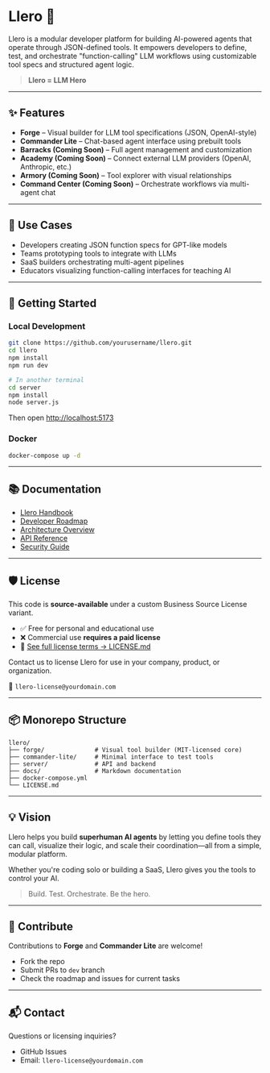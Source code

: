 # Llero 🦾

Llero is a modular developer platform for building AI-powered agents that operate through JSON-defined tools. It empowers developers to define, test, and orchestrate "function-calling" LLM workflows using customizable tool specs and structured agent logic.

> **Llero = LLM Hero**

---

## ✨ Features

- **Forge** – Visual builder for LLM tool specifications (JSON, OpenAI-style)
- **Commander Lite** – Chat-based agent interface using prebuilt tools
- **Barracks (Coming Soon)** – Full agent management and customization
- **Academy (Coming Soon)** – Connect external LLM providers (OpenAI, Anthropic, etc.)
- **Armory (Coming Soon)** – Tool explorer with visual relationships
- **Command Center (Coming Soon)** – Orchestrate workflows via multi-agent chat

---

## 🎯 Use Cases

- Developers creating JSON function specs for GPT-like models
- Teams prototyping tools to integrate with LLMs
- SaaS builders orchestrating multi-agent pipelines
- Educators visualizing function-calling interfaces for teaching AI

---

## 🚀 Getting Started

### Local Development

```bash
git clone https://github.com/yourusername/llero.git
cd llero
npm install
npm run dev

# In another terminal
cd server
npm install
node server.js
```

Then open [http://localhost:5173](http://localhost:5173)

### Docker

```bash
docker-compose up -d
```

---

## 📚 Documentation

- [Llero Handbook](./llero-handbook.md)
- [Developer Roadmap](./09-roadmap-updated.md)
- [Architecture Overview](./02-architecture-updated.md)
- [API Reference](./03-api-reference-updated.md)
- [Security Guide](./07-security-updated.md)

---

## 🛡 License

This code is **source-available** under a custom Business Source License variant.

- ✅ Free for personal and educational use
- ❌ Commercial use **requires a paid license**
- 📄 [See full license terms → LICENSE.md](./LICENSE.md)

Contact us to license Llero for use in your company, product, or organization.

📩 `llero-license@yourdomain.com`

---

## 📦 Monorepo Structure

```
llero/
├── forge/              # Visual tool builder (MIT-licensed core)
├── commander-lite/     # Minimal interface to test tools
├── server/             # API and backend
├── docs/               # Markdown documentation
├── docker-compose.yml
└── LICENSE.md
```

---

## 💡 Vision

Llero helps you build **superhuman AI agents** by letting you define tools they can call, visualize their logic, and scale their coordination—all from a simple, modular platform.

Whether you're coding solo or building a SaaS, Llero gives you the tools to control your AI.

> Build. Test. Orchestrate. Be the hero.

---

## 🙌 Contribute

Contributions to **Forge** and **Commander Lite** are welcome!

- Fork the repo
- Submit PRs to `dev` branch
- Check the roadmap and issues for current tasks

---

## 📬 Contact

Questions or licensing inquiries?

- GitHub Issues
- Email: `llero-license@yourdomain.com`
